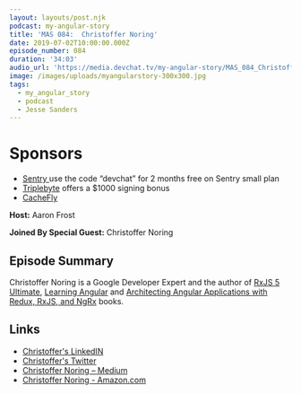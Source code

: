 ```yaml
---
layout: layouts/post.njk
podcast: my-angular-story
title: 'MAS 084:  Christoffer Noring'
date: 2019-07-02T10:00:00.000Z
episode_number: 084
duration: '34:03'
audio_url: 'https://media.devchat.tv/my-angular-story/MAS_084_Christoffer_Noring.mp3'
image: /images/uploads/myangularstory-300x300.jpg
tags:
  - my_angular_story
  - podcast
  - Jesse Sanders
---
```

# Sponsors

* [Sentry ](https://sentry.io/welcome/) use the code “devchat” for 2 months free on Sentry small plan
* [Triplebyte](https://triplebyte.com/astory) offers a $1000 signing bonus
* [CacheFly](https://www.cachefly.com)

**Host:** Aaron Frost

**Joined By Special Guest:** Christoffer Noring

## Episode Summary

Christoffer Noring is a Google Developer Expert and the author of  [RxJS 5 Ultimate](https://www.gitbook.com/book/chrisnoring/rxjs-5-ultimate/details), [Learning Angular](https://www.amazon.com/gp/product/1787124924/ref=dbs_a_def_rwt_bibl_vppi_i1) and [Architecting Angular Applications with Redux, RxJS, and NgRx](https://www.amazon.com/gp/product/B0753HNW7Z/ref=dbs_a_def_rwt_bibl_vppi_i0) books. 

## Links

* [Christoffer's LinkedIN](https://uk.linkedin.com/in/christoffer-noring-3257061)
* [Christoffer's Twitter](https://twitter.com/chris_noring?lang=en)
* [Christoffer Noring – Medium](https://medium.com/@noringc)
* [Christoffer Noring - Amazon.com](https://www.amazon.com/Christoffer-Noring/e/B0778XCXSL)



##
